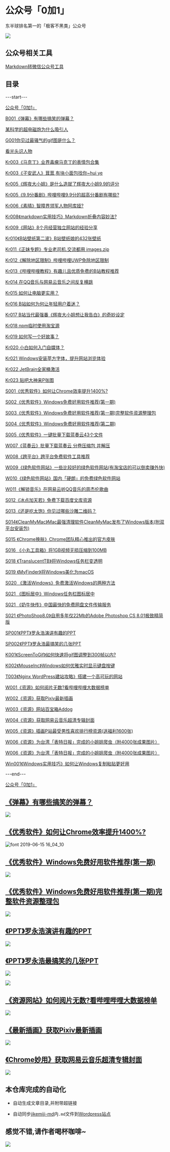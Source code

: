 # 公众号「0加1」

东半球排名第一的「极客不黑类」公众号

![](https://raw.githubusercontent.com/zhaoolee/jikemiji/master/README/73356546-94321980-42d5-11ea-94cc-a8f60e0e1985.gif)


## 公众号相关工具

[Markdown转微信公众号工具](https://doocs.github.io/md/)


## 目录

---start---

[公众号「0加1」](https://www.v2fy.com/p/000readme-jikemiji/)


[B001《弹幕》有哪些搞笑的弹幕？](https://www.v2fy.com/p/barrage-000001/)


[某科学的超电磁炮为什么吸引人](https://www.v2fy.com/p/c-001/)


[G001你见过最骚气的gif图是什么？](https://www.v2fy.com/p/gif-000001-sao1/)


[看光头识人物](https://www.v2fy.com/p/kr-000002-guangtou/)


[Kr003《马克丁》业界毒瘤马克丁的表情包合集](https://www.v2fy.com/p/kr-000003-mekeding/)


[Kr003《子安武人》茸茸,有块小面包找你~hui ye](https://www.v2fy.com/p/kr-000004-huiye/)


[Kr005《辉夜大小姐》是什么造就了辉夜大小姐9.9的评分](https://www.v2fy.com/p/kr-000005-huiyetaolu/)


[Kr005《9.9分番剧》哔哩哔哩9.9分的超高分番剧有哪些?](https://www.v2fy.com/p/kr-000006-bilibili/)


[Kr006《素晴》智障界领军人物阿库娅?](https://www.v2fy.com/p/kr-000007-akuya/)


[Kr008《markdown实用技巧》Markdown折叠内容妙法?](https://www.v2fy.com/p/kr-000008-markdown-content/)


[Kr009《网站》8个月经营独立网站的经验分享](https://www.v2fy.com/p/kr-000009-wordpress/)


[Kr010《B站壁纸第二波》B站壁纸娘的432张壁纸](https://www.v2fy.com/p/kr-000010-bilibili-wall-paper/)


[Kr011《正妹专题》专业老司机,交流都用 images.zip](https://www.v2fy.com/p/kr-000011-biaote/)


[Kr012《解除地区限制》哔哩哔哩UWP免除地区限制](https://www.v2fy.com/p/kr-000012-bilibili-uwp/)


[Kr013《哔哩哔哩教程》有趣儿且优质免费的B站教程推荐](https://www.v2fy.com/p/kr-000013-bilibili-jiaocheng/)


[Kr014 在QQ音乐与网易云音乐之间反复横跳](https://www.v2fy.com/p/kr-000014/)


[Kr015 如何让电脑更实用？](https://www.v2fy.com/p/kr-000015/)


[Kr016 B站如何为何让年轻用户着迷？](https://www.v2fy.com/p/kr-000016/)


[Kr017 B站当代最强番《辉夜大小姐想让我告白》的奇妙设定](https://www.v2fy.com/p/kr-000017/)


[Kr018 npm临时使用淘宝源](https://www.v2fy.com/p/kr-000018/)


[Kr019 如何写一个好故事？](https://www.v2fy.com/p/kr-000019/)


[Kr020  小白如何入门自媒体？](https://www.v2fy.com/p/kr-000020/)


[Kr021 Windows安装苹方字体，提升网站浏览体验](https://www.v2fy.com/p/kr-000021/)


[Kr022  JetBrain全家桶激活](https://www.v2fy.com/p/kr-000022/)


[Kr023  贴吧大神来P张图](https://www.v2fy.com/p/kr-000023/)


[S001《优秀软件》如何让Chrome效率提升1400%?](https://www.v2fy.com/p/soft-000001/)


[S002《优秀软件》Windows免费好用软件推荐(第一期)](https://www.v2fy.com/p/soft-000002-windows10-softs-recommand/)


[S003《优秀软件》Windows免费好用软件推荐(第一期)完整软件资源整理包](https://www.v2fy.com/p/soft-000003-windows10-softs-recommand-all/)


[S004《优秀软件》Windows免费好用软件推荐(第二期)](https://www.v2fy.com/p/soft-000004-windows10-softs-recommand/)


[S005《优秀软件》一键批量下载蓝奏云43个文件](https://www.v2fy.com/p/soft-000005-lanzou-download/)


[W007《蓝奏云》批量下载蓝奏云 分卷压缩包 并解压](https://www.v2fy.com/p/soft-000007-lanzou-downlaod/)


[W008《跨平台》跨平台免费软件工具推荐](https://www.v2fy.com/p/soft-000008-win-mac-linux/)


[W009《绿色软件网站》一些比较好的绿色软件网站(有淘宝店的可以倒卖赚外快)](https://www.v2fy.com/p/soft-000009-find-crack/)


[W010《绿色软件网站》国内「硬朗」的免费绿色软件网站](https://www.v2fy.com/p/soft-000010-h-17-d/)


[W011《解锁音乐》在网易云听QQ音乐的周杰伦歌曲](https://www.v2fy.com/p/soft-000011-unlock-music/)


[S012《冰点加天若》免费下载百度文库资源](https://www.v2fy.com/p/soft-000012-bingdian/)


[S013《还是吃太饱》你见过哪些沙雕二维码？](https://www.v2fy.com/p/soft-000013-code-two-qr/)


[S014《CleanMyMac》Mac最强清理软件CleanMyMac发布了Windows版本(附双平台安装包)](https://www.v2fy.com/p/soft-000014-clean-my-mac/)


[S015 《Chrome换肤》Chrome团队精心推出的官方皮肤](https://www.v2fy.com/p/soft-000015-chrome-color/)


[S016 《小丸工具箱》将1GB视频无损压缩到100MB](https://www.v2fy.com/p/soft-000016-xiaowan/)


[S018 《TranslucentTB》将Windows任务栏变透明](https://www.v2fy.com/p/soft-000018-tb/)


[S019 《MyFinder》将Windows美化为macOS](https://www.v2fy.com/p/soft-000019-wmac/)


[S020 《激活Windows》免费激活Windows的两种方法](https://www.v2fy.com/p/soft-000020-active-windows/)


[S021 《图标居中》Windows任务栏图标居中](https://www.v2fy.com/p/soft-000021-center/)


[S021 《奶牛快传》中国最快的免费网盘文件传输服务](https://www.v2fy.com/p/soft-000022-nainiu/)


[S021 《PhotoShop8.0》自用多年仅22Mb的Adobe Photoshop CS 8.01极致精简版](https://www.v2fy.com/p/soft-000023/)


[SP001《PPT》罗永浩演讲有趣的PPT](https://www.v2fy.com/p/speech-000001-lyh/)


[SP002《PPT》罗永浩最搞笑的几张PPT](https://www.v2fy.com/p/speech-000002-lyh/)


[K001《ScreenToGif》如何快速将gif图调整到300帧以内?](https://www.v2fy.com/p/tips-000001/)


[K002《MouseInc》Windows如何优雅实时显示键盘按键](https://www.v2fy.com/p/tips-000002-mouse-inc/)


[T003《Nginx WordPress建站攻略》搭建一个高可玩的网站](https://www.v2fy.com/p/tips-000003-nginx-wordpress/)


[W001《资源》如何阅片无数?看哔哩哔哩大数据榜单](https://www.v2fy.com/p/website-000001-kanbilibili/)


[W002《资源》获取Pixiv最新插画](https://www.v2fy.com/p/website-000002-pixiv/)


[W003《资源》网站百宝箱Addog](https://www.v2fy.com/p/website-000003-addog/)


[W004《资源》获取网易云音乐超清专辑封面](https://www.v2fy.com/p/website-000004-music-pic/)


[W005《资源》插画P站最受男性喜欢排行榜资源(送福利1600张)](https://www.v2fy.com/p/website-000005-pixiv/)


[W006《资源》为台湾「表特日报」完成的小姐姐爬虫（附4000张成果图片）](https://www.v2fy.com/p/website-000006-beauty/)


[W006《资源》为台湾「表特日报」完成的小姐姐爬虫（附4000张成果图片）](https://www.v2fy.com/p/website-000007-music/)


[Win001《Windows实用技巧》如何让Windows复制粘贴更好用](https://www.v2fy.com/p/windows-000001-copy-parse/)

---end---



[公众号「0加1」](https://www.v2fy.com/p/000readme-jikemiji/)


##  [《弹幕》有哪些搞笑的弹幕？](https://www.v2fy.com/p/barrage-000001/)


![](https://raw.githubusercontent.com/zhaoolee/jikemiji/master/README/nuojiya.png)


## [《优秀软件》如何让Chrome效率提升1400%?](https://www.v2fy.com/p/soft-000001/)

![font 2019-06-15 16_04_10](https://raw.githubusercontent.com/zhaoolee/jikemiji/master/README/59549312-4529b500-8f8e-11e9-8107-004486a02258.gif)


## [《优秀软件》Windows免费好用软件推荐(第一期)](https://www.v2fy.com/p/soft-000002-windows10-softs-recommand/)

![](https://raw.githubusercontent.com/zhaoolee/jikemiji/master/README/pixiv.png)


## [《优秀软件》Windows免费好用软件推荐(第一期)完整软件资源整理包](https://www.v2fy.com/p/soft-000003-windows10-softs-recommand-all/)

![](https://raw.githubusercontent.com/zhaoolee/jikemiji/master/README/9.png)

## [《PPT》罗永浩演讲有趣的PPT](https://www.v2fy.com/p/speech-000001-lyh/)

![](https://raw.githubusercontent.com/zhaoolee/jikemiji/master/README/ruchao.gif)


## [《PPT》罗永浩最搞笑的几张PPT](https://www.v2fy.com/p/speech-000002-lyh/)

![](https://raw.githubusercontent.com/zhaoolee/jikemiji/master/README/lyh-fzz.gif)

![](https://raw.githubusercontent.com/zhaoolee/jikemiji/master/README/xiaoluohao.gif)


##  [《资源网站》如何阅片无数?看哔哩哔哩大数据榜单](https://www.v2fy.com/p/website-000001-kanbilibili/)

![](https://raw.githubusercontent.com/zhaoolee/jikemiji/master/README/huoying.gif)



## [《最新插画》获取Pixiv最新插画](https://www.v2fy.com/p/website-000002-pixiv/)


![](https://raw.githubusercontent.com/zhaoolee/jikemiji/master/README/pixiv460.gif)


## [《Chrome妙用》获取网易云音乐超清专辑封面](https://www.v2fy.com/p/website-000004-music-pic/)

![](https://raw.githubusercontent.com/zhaoolee/jikemiji/master/README/004.png)

## 本仓库完成的自动化

- 自动生成文章目录,并附带超链接

- 自动同步[jikemiji-md](https://github.com/zhaoolee/jikemiji/tree/master/jikemiji-md)内`.md`文件到[Wordpress站点](https://www.v2fy.com/)




## 感觉不错,请作者喝杯咖啡~

![](https://raw.githubusercontent.com/zhaoolee/jikemiji/master/README/c4fdea49e11241e392d6bcaa33855897.png)